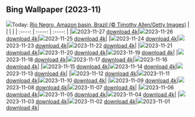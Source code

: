 ## Bing Wallpaper (2023-11)
![](https://global.bing.com/th?id=OHR.RioNegro_EN-IN8200017926_UHD.jpg&w=1000)Today: [Río Negro, Amazon basin, Brazil (© Timothy Allen/Getty Images)](https://global.bing.com/th?id=OHR.RioNegro_EN-IN8200017926_UHD.jpg)
|      |      |      |
| :----: | :----: | :----: |
|![](https://global.bing.com/th?id=OHR.RioNegro_EN-IN8200017926_UHD.jpg&pid=hp&w=384&h=216&rs=1&c=4)2023-11-27 [download 4k](https://global.bing.com/th?id=OHR.RioNegro_EN-IN8200017926_UHD.jpg)|![](https://global.bing.com/th?id=OHR.BradgateFallow_EN-IN7278653415_UHD.jpg&pid=hp&w=384&h=216&rs=1&c=4)2023-11-26 [download 4k](https://global.bing.com/th?id=OHR.BradgateFallow_EN-IN7278653415_UHD.jpg)|![](https://global.bing.com/th?id=OHR.TajoRiver_EN-IN6966241723_UHD.jpg&pid=hp&w=384&h=216&rs=1&c=4)2023-11-25 [download 4k](https://global.bing.com/th?id=OHR.TajoRiver_EN-IN6966241723_UHD.jpg)|
|![](https://global.bing.com/th?id=OHR.HallofMosses_EN-IN9360638768_UHD.jpg&pid=hp&w=384&h=216&rs=1&c=4)2023-11-24 [download 4k](https://global.bing.com/th?id=OHR.HallofMosses_EN-IN9360638768_UHD.jpg)|![](https://global.bing.com/th?id=OHR.VictoriaMemorialIndia_EN-IN2578716156_UHD.jpg&pid=hp&w=384&h=216&rs=1&c=4)2023-11-23 [download 4k](https://global.bing.com/th?id=OHR.VictoriaMemorialIndia_EN-IN2578716156_UHD.jpg)|![](https://global.bing.com/th?id=OHR.SnakeRiverTeton_EN-IN8458505185_UHD.jpg&pid=hp&w=384&h=216&rs=1&c=4)2023-11-22 [download 4k](https://global.bing.com/th?id=OHR.SnakeRiverTeton_EN-IN8458505185_UHD.jpg)|
|![](https://global.bing.com/th?id=OHR.HelloSeal_EN-IN4183768158_UHD.jpg&pid=hp&w=384&h=216&rs=1&c=4)2023-11-21 [download 4k](https://global.bing.com/th?id=OHR.HelloSeal_EN-IN4183768158_UHD.jpg)|![](https://global.bing.com/th?id=OHR.ChapmanAdventure_EN-IN7844405204_UHD.jpg&pid=hp&w=384&h=216&rs=1&c=4)2023-11-20 [download 4k](https://global.bing.com/th?id=OHR.ChapmanAdventure_EN-IN7844405204_UHD.jpg)|![](https://global.bing.com/th?id=OHR.FrozenBog_EN-IN7475675289_UHD.jpg&pid=hp&w=384&h=216&rs=1&c=4)2023-11-19 [download 4k](https://global.bing.com/th?id=OHR.FrozenBog_EN-IN7475675289_UHD.jpg)|
|![](https://global.bing.com/th?id=OHR.MilsePolarBear_EN-IN7189578814_UHD.jpg&pid=hp&w=384&h=216&rs=1&c=4)2023-11-18 [download 4k](https://global.bing.com/th?id=OHR.MilsePolarBear_EN-IN7189578814_UHD.jpg)|![](https://global.bing.com/th?id=OHR.BadRiver_EN-IN6923977079_UHD.jpg&pid=hp&w=384&h=216&rs=1&c=4)2023-11-17 [download 4k](https://global.bing.com/th?id=OHR.BadRiver_EN-IN6923977079_UHD.jpg)|![](https://global.bing.com/th?id=OHR.AthensAcropolis_EN-IN8777145681_UHD.jpg&pid=hp&w=384&h=216&rs=1&c=4)2023-11-16 [download 4k](https://global.bing.com/th?id=OHR.AthensAcropolis_EN-IN8777145681_UHD.jpg)|
|![](https://global.bing.com/th?id=OHR.SarekSweden_EN-IN7855309324_UHD.jpg&pid=hp&w=384&h=216&rs=1&c=4)2023-11-15 [download 4k](https://global.bing.com/th?id=OHR.SarekSweden_EN-IN7855309324_UHD.jpg)|![](https://global.bing.com/th?id=OHR.RussellLupines_EN-IN1879361282_UHD.jpg&pid=hp&w=384&h=216&rs=1&c=4)2023-11-14 [download 4k](https://global.bing.com/th?id=OHR.RussellLupines_EN-IN1879361282_UHD.jpg)|![](https://global.bing.com/th?id=OHR.OliveOrchard_EN-IN6860940446_UHD.jpg&pid=hp&w=384&h=216&rs=1&c=4)2023-11-13 [download 4k](https://global.bing.com/th?id=OHR.OliveOrchard_EN-IN6860940446_UHD.jpg)|
|![](https://global.bing.com/th?id=OHR.DiwaliAyodhya_EN-IN0905381665_UHD.jpg&pid=hp&w=384&h=216&rs=1&c=4)2023-11-12 [download 4k](https://global.bing.com/th?id=OHR.DiwaliAyodhya_EN-IN0905381665_UHD.jpg)|![](https://global.bing.com/th?id=OHR.FishingNetsKochi_EN-IN7237495596_UHD.jpg&pid=hp&w=384&h=216&rs=1&c=4)2023-11-11 [download 4k](https://global.bing.com/th?id=OHR.FishingNetsKochi_EN-IN7237495596_UHD.jpg)|![](https://global.bing.com/th?id=OHR.BadlandsSunrise_EN-IN3577388637_UHD.jpg&pid=hp&w=384&h=216&rs=1&c=4)2023-11-10 [download 4k](https://global.bing.com/th?id=OHR.BadlandsSunrise_EN-IN3577388637_UHD.jpg)|
|![](https://global.bing.com/th?id=OHR.NorwayBirch_EN-IN3209177079_UHD.jpg&pid=hp&w=384&h=216&rs=1&c=4)2023-11-09 [download 4k](https://global.bing.com/th?id=OHR.NorwayBirch_EN-IN3209177079_UHD.jpg)|![](https://global.bing.com/th?id=OHR.ManateeMama_EN-IN2707543582_UHD.jpg&pid=hp&w=384&h=216&rs=1&c=4)2023-11-08 [download 4k](https://global.bing.com/th?id=OHR.ManateeMama_EN-IN2707543582_UHD.jpg)|![](https://global.bing.com/th?id=OHR.KirkilaiTower_EN-IN6989463943_UHD.jpg&pid=hp&w=384&h=216&rs=1&c=4)2023-11-07 [download 4k](https://global.bing.com/th?id=OHR.KirkilaiTower_EN-IN6989463943_UHD.jpg)|
|![](https://global.bing.com/th?id=OHR.LagoPehoe_EN-IN2054677238_UHD.jpg&pid=hp&w=384&h=216&rs=1&c=4)2023-11-06 [download 4k](https://global.bing.com/th?id=OHR.LagoPehoe_EN-IN2054677238_UHD.jpg)|![](https://global.bing.com/th?id=OHR.SilencioSpain_EN-IN1715167974_UHD.jpg&pid=hp&w=384&h=216&rs=1&c=4)2023-11-05 [download 4k](https://global.bing.com/th?id=OHR.SilencioSpain_EN-IN1715167974_UHD.jpg)|![](https://global.bing.com/th?id=OHR.BisonSnow_EN-IN1261455789_UHD.jpg&pid=hp&w=384&h=216&rs=1&c=4)2023-11-04 [download 4k](https://global.bing.com/th?id=OHR.BisonSnow_EN-IN1261455789_UHD.jpg)|
|![](https://global.bing.com/th?id=OHR.SeaNettles_EN-IN0921605291_UHD.jpg&pid=hp&w=384&h=216&rs=1&c=4)2023-11-03 [download 4k](https://global.bing.com/th?id=OHR.SeaNettles_EN-IN0921605291_UHD.jpg)|![](https://global.bing.com/th?id=OHR.DeathValleySalt_EN-IN7646082145_UHD.jpg&pid=hp&w=384&h=216&rs=1&c=4)2023-11-02 [download 4k](https://global.bing.com/th?id=OHR.DeathValleySalt_EN-IN7646082145_UHD.jpg)|![](https://global.bing.com/th?id=OHR.HautBarr_EN-IN3887832280_UHD.jpg&pid=hp&w=384&h=216&rs=1&c=4)2023-11-01 [download 4k](https://global.bing.com/th?id=OHR.HautBarr_EN-IN3887832280_UHD.jpg)|
